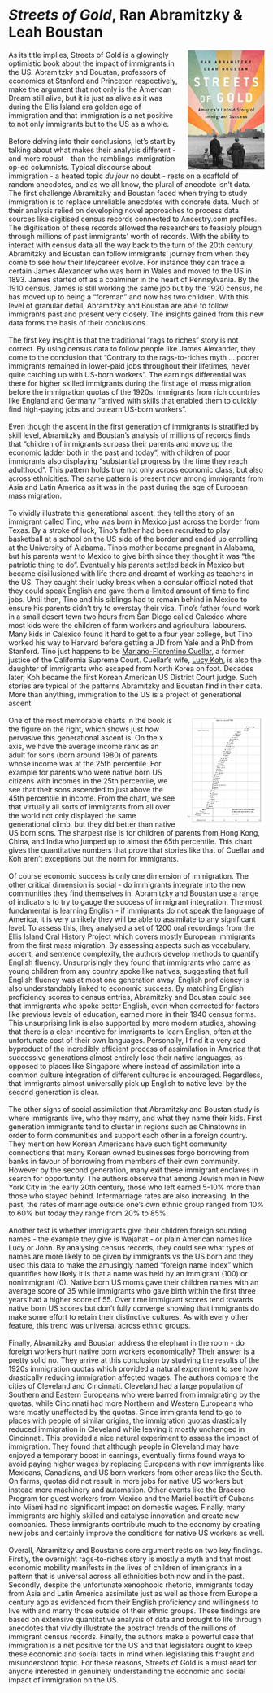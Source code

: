 # *Streets of Gold*, Ran Abramitzky & Leah Boustan
<img align="right" src="./streetsofgold.jpg" style="max-width:30%; padding-left: 20px;">

<div>
As its title implies, Streets of Gold is a glowingly optimistic book about the impact of immigrants in the US. Abramitzky and Boustan, professors of economics at Stanford and Princeton respectively, make the argument that not only is the American Dream still alive, but it is just as alive as it was during the Ellis Island era golden age of immigration and that immigration is a net positive to not only immigrants but to the US as a whole. 
</div><br>

<div>
Before delving into their conclusions, let’s start by talking about what makes their analysis different - and more robust - than the ramblings immigration op-ed columnists. Typical discourse about immigration - a heated topic <em>du jour</em> no doubt - rests on a scaffold of random anecdotes, and as we all know, the plural of anecdote isn’t data. The first challenge Abramitzky and Boustan faced when trying to study immigration is to replace unreliable anecdotes with concrete data. Much of their analysis relied on developing novel approaches to process data sources like digitised census records connected to Ancestry.com profiles. The digitisation of these records allowed the researchers to feasibly plough through millions of past immigrants’ worth of records. With the ability to interact with census data all the way back to the turn of the 20th century, Abramitzky and Boustan can follow immigrants’ journey from when they come to see how their life/career evolve. For instance they can trace a certain James Alexander who was born in Wales and moved to the US in 1893. James started off as a coalminer in the heart of Pennsylvania. By the 1910 census, James is still working the same job but by the 1920 census, he has moved up to being a “foreman” and now has two children. With this level of granular detail, Abramitzky and Boustan are able to follow immigrants past and present very closely. The insights gained from this new data forms the basis of their conclusions. 
</div><br>


<div>
The first key insight is that the traditional “rags to riches” story is not correct. By using census data to follow people like James Alexander, they come to the conclusion that “Contrary to the rags-to-riches myth … poorer immigrants remained in lower-paid jobs throughout their lifetimes, never quite catching up with US-born workers”. The earnings differential was there for higher skilled immigrants during the first age of mass migration before the immigration quotas of the 1920s. Immigrants from rich countries like England and Germany “arrived with skills that enabled them to quickly find high-paying jobs and outearn US-born workers”.
</div><br>

<div>
Even though the ascent in the first generation of immigrants is stratified by skill level, Abramitzky and Boustan’s analysis of millions of records finds that “children of immigrants surpass their parents and move up the economic ladder both in the past and today”, with children of poor immigrants also displaying “substantial progress by the time they reach adulthood”. This pattern holds true not only across economic class, but also across ethnicities. The same pattern is present now among immigrants from Asia and Latin America as it was in the past during the age of European mass migration. 
</div><br>

<div>
To vividly illustrate this generational ascent, they tell the story of an immigrant called Tino, who was born in Mexico just across the border from Texas. By a stroke of luck, Tino’s father had been recruited to play basketball at a school on the US side of the border and ended up enrolling at the University of Alabama. Tino’s mother became pregnant in Alabama, but his parents went to Mexico to give birth since they thought it was “the patriotic thing to do”. Eventually his parents settled back in Mexico but became disillusioned with life there and dreamt of working as teachers in the US. They caught their lucky break when a consular official noted that they could speak English and gave them a limited amount of time to find jobs. Until then, Tino and his siblings had to remain behind in Mexico to ensure his parents didn’t try to overstay their visa. Tino’s father found work in a small desert town two hours from San Diego called Calexico where most kids were the children of farm workers and agricultural labourers. Many kids in Calexico found it hard to get to a four year college, but Tino worked his way to Harvard before getting a JD from Yale and a PhD from Stanford. Tino just happens to be <a href="https://en.wikipedia.org/wiki/Mariano-Florentino_Cu%C3%A9llar">Mariano-Florentino Cuellar</a>, a former justice of the California Supreme Court. Cuellar’s wife, <a href="https://en.wikipedia.org/wiki/Lucy_Koh">Lucy Koh</a>, is also the daughter of immigrants who escaped from North Korea on foot. Decades later, Koh became the first Korean American US District Court judge. Such stories are typical of the patterns Abramitzky and Boustan find in their data. More than anything, immigration to the US is a project of generational ascent.
</div><br>

<img align="right" src="./chart.jpeg" style="max-width:30%; padding-left: 20px;">
<div>
One of the most memorable charts in the book is the figure on the right, which shows just how pervasive this generational ascent is. On the x axis, we have the average income rank as an adult for sons (born around 1980) of parents whose income was at the 25th percentile. For example for parents who were native born US citizens with incomes in the 25th percentile, we see that their sons ascended to just above the 45th percentile in income. From the chart, we see that virtually all sorts of immigrants from all over the world not only displayed the same generational climb, but they did better than native US born sons. The sharpest rise is for children of parents from Hong Kong, China, and India who jumped up to almost the 65th percentile. This chart gives the quantitative numbers that prove that stories like that of Cuellar and Koh aren’t exceptions but the norm for immigrants.
</div><br>

<div>
Of course economic success is only one dimension of immigration. The other critical dimension is social - do immigrants integrate into the new communities they find themselves in. Abramitzky and Boustan use a range of indicators to try to gauge the success of immigrant integration. The most fundamental is learning English - if immigrants do not speak the language of America, it is very unlikely they will be able to assimilate to any significant level. To assess this, they analysed a set of 1200 oral recordings from the Ellis Island Oral History Project which covers mostly European immigrants from the first mass migration. By assessing aspects such as vocabulary, accent, and sentence complexity, the authors develop methods to quantify English fluency. Unsurprisingly they found that immigrants who came as young children from any country spoke like natives, suggesting that full English fluency was at most one generation away. English proficiency is also understandably linked to economic success. By matching English proficiency scores to census entries, Abramitzky and Boustan could see that immigrants who spoke better English, even when corrected for factors like previous levels of education, earned more in their 1940 census forms. This unsurprising link is also supported by more modern studies, showing that there is a clear incentive for immigrants to learn English, often at the unfortunate cost of their own languages. Personally, I find it a very sad byproduct of the incredibly efficient process of assimilation in America that successive generations almost entirely lose their native languages, as opposed to places like Singapore where instead of assimilation into a common culture integration of different cultures is encouraged. Regardless, that immigrants almost universally pick up English to native level by the second generation is clear. 
</div><br>

<div>
The other signs of social assimilation that Abramitzky and Boustan study is where immigrants live, who they marry, and what they name their kids. First generation immigrants tend to cluster in regions such as Chinatowns in order to form communities and support each other in a foreign country. They mention how Korean Americans have such tight community connections that many Korean owned businesses forgo borrowing from banks in favour of borrowing from members of their own community. However by the second generation, many exit these immigrant enclaves in search for opportunity. The authors observe that among Jewish men in New York City in the early 20th century, those who left earned 5-10% more than those who stayed behind. Intermarriage rates are also increasing. In the past, the rates of marriage outside one’s own ethnic group ranged from 10% to 60% but today they range from 20% to 85%. 
</div><br>

<div>
Another test is whether immigrants give their children foreign sounding names - the example they give is Wajahat -  or plain American names like Lucy or John. By analysing census records, they could see what types of names are more likely to be given by immigrants vs the US born and they used this data to make the amusingly named “foreign name index” which quantifies how likely it is that a name was held by an immigrant (100) or nonimmigrant (0). Native born US moms gave their children names with an average score of 35 while immigrants who gave birth within the first three years had a higher score of 55. Over time immigrant scores tend towards native born US scores but don’t fully converge showing that immigrants do make some effort to retain their distinctive cultures. As with every other feature, this trend was universal across ethnic groups. 
</div><br>

<div>
Finally, Abramitzky and Boustan address the elephant in the room - do foreign workers hurt native born workers economically? Their answer is a pretty solid no. They arrive at this conclusion by studying the results of the 1920s immigration quotas which provided a natural experiment to see how drastically reducing immigration affected wages. The authors compare the cities of Cleveland and Cincinnati. Cleveland had a large population of Southern and Eastern Europeans who were barred from immigrating by the quotas, while Cincinnati had more Northern and Western Europeans who were mostly unaffected by the quotas. Since immigrants tend to go to places with people of similar origins, the immigration quotas drastically reduced immigration in Cleveland while leaving it mostly unchanged in Cincinnati. This provided a nice natural experiment to assess the impact of immigration. They found that although people in Cleveland may have enjoyed a temporary boost in earnings, eventually firms found ways to avoid paying higher wages by replacing Europeans with new immigrants like Mexicans, Canadians, and US born workers from other areas like the South. On farms, quotas did not result in more jobs for native US workers but instead more machinery and automation. Other events like the Bracero Program for guest workers from Mexico and the Mariel boatlift of Cubans into Miami had no significant impact on domestic wages. Finally, many immigrants are highly skilled and catalyse innovation and create new companies. These immigrants contribute much to the economy by creating new jobs and certainly improve the conditions for native US workers as well. 
</div><br>

<div>
Overall, Abramitzky and Boustan’s core argument rests on two key findings. Firstly, the overnight rags-to-riches story is mostly a myth and that most economic mobility manifests in the lives of children of immigrants in a pattern that is universal across all ethnicities both now and in the past. Secondly, despite the unfortunate xenophobic rhetoric, immigrants today from Asia and Latin America assimilate just as well as those from Europe a century ago as evidenced from their English proficiency and willingness to live with and marry those outside of their ethnic groups. These findings are based on extensive quantitative analysis of data and brought to life through anecdotes that vividly illustrate the abstract trends of the millions of immigrant census records. Finally, the authors make a powerful case that immigration is a net positive for the US and that legislators ought to keep these economic and social facts in mind when legislating this fraught and misunderstood topic. For these reasons, Streets of Gold is a must read for anyone interested in genuinely understanding the economic and social impact of immigration on the US. 
</div><br>